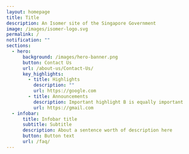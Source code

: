 ```yaml
---
layout: homepage
title: Title
description: An Isomer site of the Singapore Government
image: /images/isomer-logo.svg
permalink: /
notification: ""
sections:
  - hero:
      background: /images/hero-banner.png
      button: Contact Us
      url: /about-us/Contact-Us/
      key_highlights:
        - title: Highlights
          description: ""
          url: https://google.com
        - title: Announcements
          description: Important highlight B is equally important
          url: https://gmail.com
  - infobar:
      title: Infobar title
      subtitle: Subtitle
      description: About a sentence worth of description here
      button: Button text
      url: /faq/
---
```

